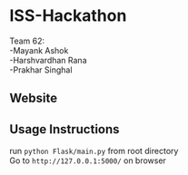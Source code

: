 # ISS-Hackathon
Team 62: <br>
-Mayank Ashok<br>
-Harshvardhan Rana<br>
-Prakhar Singhal<br>
## Website


## Usage Instructions
run `python Flask/main.py` from root directory  
Go to `http://127.0.0.1:5000/` on browser